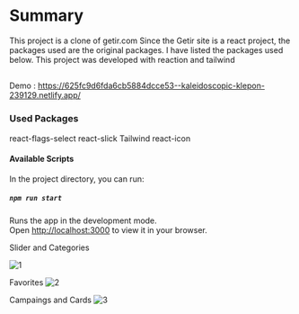 # Summary

This project is a clone of getir.com Since the Getir site is a react project, the packages used are the original packages. I have listed the packages used below.
This project was developed with reaction and tailwind

##
Demo : https://625fc9d6fda6cb5884dcce53--kaleidoscopic-klepon-239129.netlify.app/

### Used Packages
react-flags-select
react-slick
Tailwind
react-icon

#### Available Scripts

In the project directory, you can run:

##### `npm run start`

Runs the app in the development mode.\
Open [http://localhost:3000](http://localhost:3000) to view it in your browser.

Slider and Categories

![1](https://user-images.githubusercontent.com/91959780/164040694-8b230d18-b769-4c7c-8030-2c4dc442f5c8.png)

Favorites
![2](https://user-images.githubusercontent.com/91959780/164040720-1c120d58-a844-4108-ba65-61d03865c06c.png)

Campaings and Cards
![3](https://user-images.githubusercontent.com/91959780/164040772-59363e1f-aa69-46d2-9089-bc66620d2a46.png)
